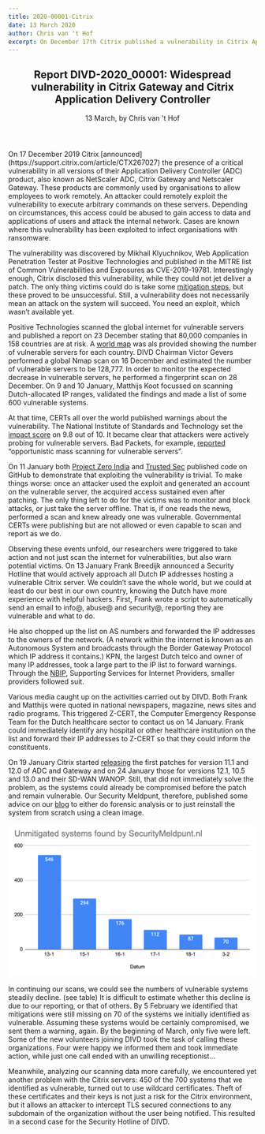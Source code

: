 ```yaml
---
title: 2020-00001-Citrix
date: 13 March 2020
author: Chris van 't Hof
excerpt: On December 17th Citrix published a vulnerability in Citrix Application Delivery Controller (ADC) products. These products are also known as NetScaler ADC, Citrix Gateway en Netscaler Gateway. Exploitation of the vulnerability allows an attack to execute arbirary command’s on these servers. DIVDs Security Hotline scaned the Dutch IP range and reported to the owners. 
---
```

<header>
    <h2>Report DIVD-2020_00001: Widespread vulnerability in Citrix Gateway and Citrix Application Delivery Controller</h2>
    <span>13 March, by Chris van 't Hof</span>
</header>
On 17 December 2019 Citrix [announced](https://support.citrix.com/article/CTX267027) the presence of a critical vulnerability in all versions of their Application Delivery Controller (ADC) product, also known as  NetScaler ADC, Citrix Gateway and Netscaler Gateway. These products are commonly used by organisations to allow employees to work remotely. An attacker could remotely exploit the vulnerability to execute arbitrary commands on these servers. Depending on circumstances, this access could be abused to gain access to data and applications of users and attack the internal network. Cases are known where this vulnerability has been exploited to infect organisations with ransomware.
 
The vulnerability was discovered by Mikhail Klyuchnikov, Web Application Penetration Tester at Positive Technologies and published in the MITRE list of Common Vulnerabilities and Exposures as CVE-2019-19781. Interestingly enough, Citrix disclosed this vulnerability, while they could not jet deliver a patch. The only thing victims could do is take some [mitigation steps](https://support.citrix.com/article/CTX267679), but these proved to be unsuccessful. Still, a vulnerability does not necessarily mean an attack on the system will succeed. You need an exploit, which wasn’t available yet.
 
Positive Technologies scanned the global internet for vulnerable servers and published a report on 23 December stating that 80,000 companies in 158 countries are at risk. A [world map](https://www.ptsecurity.com/ww-en/about/news/citrix-vulnerability-allows-criminals-to-hack-networks-of-80000-companies/) was als provided showing the number of vulnerable servers for each country. DIVD Chairman Victor Gevers performed a global Nmap scan on 16 December and estimated the number of vulnerable servers to be 128,777. In order to monitor the expected decrease in vulnerable servers, he performed a fingerprint scan on 28 December. On 9 and 10 January, Matthijs Koot focussed on scanning  Dutch-allocated IP ranges, validated the findings and made a list of some 600 vulnerable systems.
 
At that time, CERTs all over the world published warnings about the vulnerability. The National Institute of Standards and Technology set the [impact score](https://nvd.nist.gov/vuln/detail/CVE-2019-19781) on 9.8 out of 10. It became clear that attackers were actively probing for vulnerable servers. Bad Packets, for example, [reported](https://badpackets.net/over-25000-citrix-netscaler-endpoints-vulnerable-to-cve-2019-19781/) “opportunistic mass scanning for vulnerable servers”. 
 
On 11 January both [Project Zero India](https://github.com/projectzeroindia/CVE-2019-19781) and [Trusted Sec](https://github.com/trustedsec/cve-2019-19781) published code on GitHub to demonstrate that exploiting the vulnerability is trivial. To make things worse: once an attacker used the exploit and generated an account on the vulnerable server, the acquired access sustained even after patching. The only thing left to do for the victims was to monitor and block attacks, or just take the server offline. That is, if one reads the news, performed a scan and knew already one was vulnerable. Governmental CERTs were publishing but are not allowed or even capable to scan and report as we do. 
 
Observing these events unfold, our researchers were triggered to take action and not just scan the internet for vulnerabilities, but also warn potential victims. On 13 January Frank Breedijk announced a Security Hotline that would actively approach all Dutch IP addresses hosting a vulnerable Citrix server. We couldn’t save the whole world, but we could at least do our best in our own country, knowing the Dutch have more experience with helpful hackers. First, Frank wrote a script to automatically send an email to info@, abuse@ and security@, reporting they are vulnerable and what to do.
 
He also chopped up the list on AS numbers and forwarded the IP addresses to the owners of the network. (A network within the internet is known as an Autonomous System and broadcasts through the Border Gateway Protocol which IP address it contains.) KPN, the largest Dutch telco and owner of many IP addresses, took a large part to the IP list to forward warnings. Through the [NBIP](https://www.nbip.nl/en/), Supporting Services for Internet Providers, smaller providers followed suit.
 
Various media caught up on the activities carried out by DIVD. Both Frank and Matthijs were quoted in national newspapers, magazine, news sites and radio programs. This triggered Z-CERT, the Computer Emergency Response Team for the Dutch healthcare sector to contact us on 14 January. Frank could immediately identify any hospital or other healthcare institution on the list and forward their IP addresses to Z-CERT so that they could inform the constituents.  
 
On 19 January Citrix started [releasing](https://www.citrix.com/blogs/2020/01/19/vulnerability-update-first-permanent-fixes-available-timeline-accelerated/) the first patches for version 11.1 and 12.0 of ADC and Gateway and on 24 January those for versions 12.1, 10.5 and 13.0 and their SD-WAN WANOP. Still, that did not immediately solve the problem, as the systems could already be compromised before the patch and remain vulnerable. Our Security Meldpunt, therefore, published some advice on our [blog](https://www.securitymeldpunt.nl/2020/01/15/How-to-check-your-Citrix-gateway/) to either do forensic analysis or to just reinstall the system from scratch using a clean image.

<img src="images/reports/00001_CitrixADC_graph.png" alt="Grafiek van gevonden kwetsbare Citrix systemen">
 
In continuing our scans, we could see the numbers of vulnerable systems steadily decline. (see table) It is difficult to estimate whether this decline is due to our reporting, or that of others. By 5 February we identified that mitigations were still missing on 70 of the systems we initially identified as vulnerable. Assuming these systems would be certainly compromised, we sent them a warning, again. By the beginning of March, only five were left. Some of the new volunteers joining DIVD took the task of calling these organizations. Four were happy we informed them and took immediate action, while just one call ended with an unwilling receptionist…
 
Meanwhile, analyzing our scanning data more carefully, we encountered yet another problem with the Citrix servers: 450 of the 700 systems that we identified as vulnerable, turned out to use wildcard certificates. Theft of these certificates and their keys is not just a risk for the Citrix environment, but it allows an attacker to intercept TLS secured connections to any subdomain of the organization without the user being notified. This resulted in a second case for the Security Hotline of DIVD.


